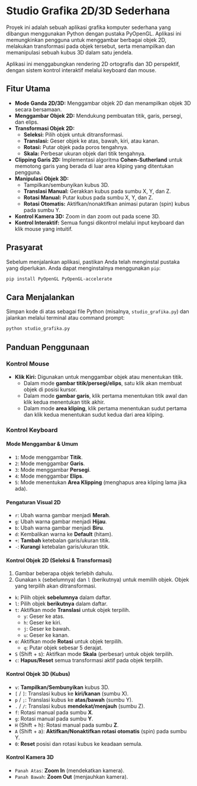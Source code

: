 

# Studio Grafika 2D/3D Sederhana

Proyek ini adalah sebuah aplikasi grafika komputer sederhana yang dibangun menggunakan Python dengan pustaka PyOpenGL. Aplikasi ini memungkinkan pengguna untuk menggambar berbagai objek 2D, melakukan transformasi pada objek tersebut, serta menampilkan dan memanipulasi sebuah kubus 3D dalam satu jendela.

Aplikasi ini menggabungkan rendering 2D ortografis dan 3D perspektif, dengan sistem kontrol interaktif melalui keyboard dan mouse.

## Fitur Utama

  * **Mode Ganda 2D/3D:** Menggambar objek 2D dan menampilkan objek 3D secara bersamaan.
  * **Menggambar Objek 2D:** Mendukung pembuatan titik, garis, persegi, dan elips.
  * **Transformasi Objek 2D:**
      * **Seleksi:** Pilih objek untuk ditransformasi.
      * **Translasi:** Geser objek ke atas, bawah, kiri, atau kanan.
      * **Rotasi:** Putar objek pada poros tengahnya.
      * **Skala:** Perbesar ukuran objek dari titik tengahnya.
  * **Clipping Garis 2D:** Implementasi algoritma **Cohen-Sutherland** untuk memotong garis yang berada di luar area kliping yang ditentukan pengguna.
  * **Manipulasi Objek 3D:**
      * Tampilkan/sembunyikan kubus 3D.
      * **Translasi Manual:** Gerakkan kubus pada sumbu X, Y, dan Z.
      * **Rotasi Manual:** Putar kubus pada sumbu X, Y, dan Z.
      * **Rotasi Otomatis:** Aktifkan/nonaktifkan animasi putaran (spin) kubus pada sumbu Y.
  * **Kontrol Kamera 3D:** Zoom in dan zoom out pada scene 3D.
  * **Kontrol Interaktif:** Semua fungsi dikontrol melalui input keyboard dan klik mouse yang intuitif.

## Prasyarat

Sebelum menjalankan aplikasi, pastikan Anda telah menginstal pustaka yang diperlukan. Anda dapat menginstalnya menggunakan `pip`:

```bash
pip install PyOpenGL PyOpenGL-accelerate
```

## Cara Menjalankan

Simpan kode di atas sebagai file Python (misalnya, `studio_grafika.py`) dan jalankan melalui terminal atau command prompt:

```bash
python studio_grafika.py
```

## Panduan Penggunaan

### Kontrol Mouse

  * **Klik Kiri:** Digunakan untuk menggambar objek atau menentukan titik.
      * Dalam mode **gambar titik/persegi/elips**, satu klik akan membuat objek di posisi kursor.
      * Dalam mode **gambar garis**, klik pertama menentukan titik awal dan klik kedua menentukan titik akhir.
      * Dalam mode **area kliping**, klik pertama menentukan sudut pertama dan klik kedua menentukan sudut kedua dari area kliping.

### Kontrol Keyboard

#### Mode Menggambar & Umum

  * `1`: Mode menggambar **Titik**.
  * `2`: Mode menggambar **Garis**.
  * `3`: Mode menggambar **Persegi**.
  * `4`: Mode menggambar **Elips**.
  * `5`: Mode menentukan **Area Klipping** (menghapus area kliping lama jika ada).

#### Pengaturan Visual 2D

  * `r`: Ubah warna gambar menjadi **Merah**.
  * `g`: Ubah warna gambar menjadi **Hijau**.
  * `b`: Ubah warna gambar menjadi **Biru**.
  * `d`: Kembalikan warna ke **Default** (hitam).
  * `+`: **Tambah** ketebalan garis/ukuran titik.
  * `-`: **Kurangi** ketebalan garis/ukuran titik.

#### Kontrol Objek 2D (Seleksi & Transformasi)

1.  Gambar beberapa objek terlebih dahulu.
2.  Gunakan `k` (sebelumnya) dan `l` (berikutnya) untuk memilih objek. Objek yang terpilih akan ditransformasi.

<!-- end list -->

  * `k`: Pilih objek **sebelumnya** dalam daftar.
  * `l`: Pilih objek **berikutnya** dalam daftar.
  * `t`: Aktifkan mode **Translasi** untuk objek terpilih.
      * `y`: Geser ke atas.
      * `h`: Geser ke kiri.
      * `j`: Geser ke bawah.
      * `u`: Geser ke kanan.
  * `o`: Aktifkan mode **Rotasi** untuk objek terpilih.
      * `q`: Putar objek sebesar 5 derajat.
  * `S` (Shift + s): Aktifkan mode **Skala** (perbesar) untuk objek terpilih.
  * `c`: **Hapus/Reset** semua transformasi aktif pada objek terpilih.

#### Kontrol Objek 3D (Kubus)

  * `v`: **Tampilkan/Sembunyikan** kubus 3D.
  * `[` / `]`: Translasi kubus ke **kiri/kanan** (sumbu X).
  * `p` / `;`: Translasi kubus ke **atas/bawah** (sumbu Y).
  * `.` / `/`: Translasi kubus **mendekat/menjauh** (sumbu Z).
  * `f`: Rotasi manual pada sumbu **X**.
  * `g`: Rotasi manual pada sumbu **Y**.
  * `H` (Shift + h): Rotasi manual pada sumbu **Z**.
  * `A` (Shift + a): **Aktifkan/Nonaktifkan rotasi otomatis** (spin) pada sumbu Y.
  * `0`: **Reset** posisi dan rotasi kubus ke keadaan semula.

#### Kontrol Kamera 3D

  * `Panah Atas`: **Zoom In** (mendekatkan kamera).
  * `Panah Bawah`: **Zoom Out** (menjauhkan kamera).
